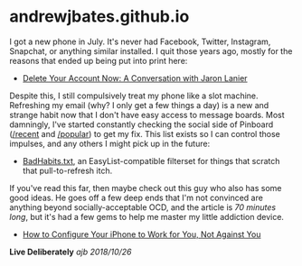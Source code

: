# andrewjbates.github.io

I got a new phone in July. It's never had Facebook, Twitter, Instagram, Snapchat, or anything similar installed. I quit those years ago, mostly for the reasons that ended up being put into print here:

* [Delete Your Account Now: A Conversation with Jaron Lanier](https://lareviewofbooks.org/article/delete-your-account-a-conversation-with-jaron-lanier/#!)

Despite this, I still compulsively treat my phone like a slot machine. Refreshing my email (why? I only get a few things a day) is a new and strange habit now that I don't have easy access to message boards. Most damningly, I've started constantly checking the social side of Pinboard ([/recent](https://pinboard.in/recent) and [/popular](https://pinboard.in/popular)) to get my fix. This list exists so I can control those impulses, and any others I might pick up in the future:

* [BadHabits.txt](BadHabits.txt), an EasyList-compatible filterset for things that scratch that pull-to-refresh itch.


If you've read this far, then maybe check out this guy who also has some good ideas. He goes off a few deep ends that I'm not convinced are anything beyond socially-acceptable OCD, and the article is _70 minutes long_, but it's had a few gems to help me master my little addiction device.

 * [How to Configure Your iPhone to Work for You, Not Against You](https://betterhumans.coach.me/how-to-set-up-your-iphone-for-productivity-focus-and-your-own-longevity-bb27a68cc3d8)

 
**Live Deliberately** _ajb 2018/10/26_